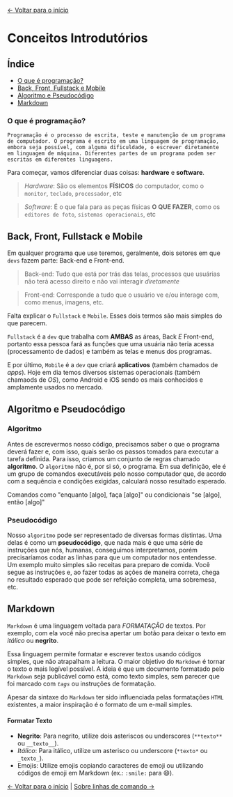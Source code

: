 [<- Voltar para o início](../README.md)

# Conceitos Introdutórios

## Índice
- [O que é programação?](#o-que-é-programação)
- [ Back, Front, Fullstack e Mobile](#back-front-fullstack-e-mobile)
- [Algoritmo e Pseudocódigo](#algoritmo-e-pseudocódigo)
- [Markdown](#markdown)

### O que é programação?

  ```
 Programação é o processo de escrita, teste e manutenção de um programa 
 de computador. O programa é escrito em uma linguagem de programação, 
 embora seja possível, com alguma dificuldade, o escrever diretamente 
 em linguagem de máquina. Diferentes partes de um programa podem ser 
 escritas em diferentes linguagens.
  ```

  Para começar, vamos diferenciar duas coisas: **hardware** e **software**.
  > *Hardware*: São os elementos **FÍSICOS** do computador, como o `monitor`, `teclado`, `processador`, etc
  
  > *Software*: É o que fala para as peças físicas **O QUE FAZER**, como os `editores de foto`, `sistemas operacionais`, etc 

## Back, Front, Fullstack e Mobile

  Em qualquer programa que use teremos, geralmente, dois setores em que `devs` fazem parte: Back-end e Front-end.

  > Back-end: Tudo que está por trás das telas, processos que usuárias não terá acesso direito e não vai interagir *diretamente*

  > Front-end: Corresponde a tudo que o usuário ve e/ou interage com, como menus, imagens, etc.

  Falta explicar o `Fullstack` e `Mobile`. Esses dois termos são mais simples do que parecem.
  
  `Fullstack` é a `dev` que trabalha com **AMBAS** as áreas, Back *E* Front-end, portanto essa pessoa fará as funções que uma usuária não teria acessa (processamento de dados) e também as telas e menus dos programas.

  E por último, `Mobile` é a `dev` que criará **aplicativos** (também chamados de *apps*). Hoje em dia temos diversos sistemas operacionais (também chamaods de *OS*), como Android e iOS sendo os mais conhecidos e amplamente usados no mercado.

## Algoritmo e Pseudocódigo

  ### **Algoritmo**

  Antes de escrevermos nosso código, precisamos saber o que o programa deverá fazer e, com isso, quais serão os passos tomados para executar a tarefa definida. Para isso, criamos um conjunto de regras chamado **algoritmo**. O `algoritmo` não é, por si só, o programa. Em sua definição, ele é um grupo de comandos executáveis pelo nosso computador que, de acordo com a sequência e condições exigidas, calculará nosso resultado esperado.

  Comandos como "enquanto [algo], faça [algo]" ou condicionais "se [algo], então [algo]"

  ### **Pseudocódigo**

  Nosso `algoritmo` pode ser representado de diversas formas distintas. Uma delas é como um **pseudocódigo**, que nada mais é que uma série de instruções que nós, humanas, conseguimos interpretamos, porém precisaríamos codar as linhas para que um computador nos entendesse. Um exemplo muito simples são receitas para preparo de comida. Você segue as instruções e, ao fazer todas as ações de maneira correta, chega no resultado esperado que pode ser refeição completa, uma sobremesa, etc.

## Markdown
  `Markdown` é uma linguagem voltada para *FORMATAÇÃO* de textos. Por exemplo, com ela você não precisa apertar um botão para deixar o texto em *itálico* ou **negrito**.

  Essa linguagem permite formatar e escrever textos usando códigos simples, que não atrapalham a leitura. O maior objetivo do `Markdown` é tornar o texto o mais legível possível. A ideia é que um documento formatado pelo `Markdown` seja publicável como está, como texto simples, sem parecer que foi marcado com *`tags`* ou instruções de formatação.

  Apesar da sintaxe do `Markdown` ter sido influenciada pelas formatações `HTML` existentes, a maior inspiração é o formato de um e-mail simples.

#### Formatar Texto

- **Negrito**: Para negrito, utilize dois asteriscos ou underscores (`**texto**` ou `__texto__`).
- *Itálico*: Para itálico, utilize um asterisco ou underscore (`*texto*` ou `_texto_`).
- Emojis: Utilize emojis copiando caracteres de emoji ou utilizando códigos de emoji em Markdown (ex.: `:smile:` para 😄).

[<- Voltar para o início](../README.md) | [Sobre linhas de comando ->](/conteudo/01-sobre-linha-de-comando.md)